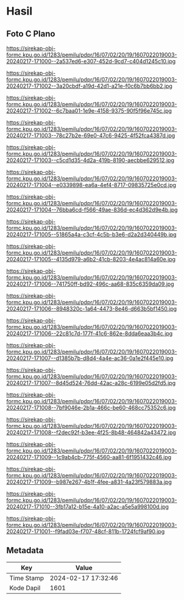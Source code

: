 # Hasil

## Foto C Plano

https://sirekap-obj-formc.kpu.go.id/1283/pemilu/pdpr/16/07/02/20/19/1607022019003-20240217-171000--2a537ed6-e307-452d-9cd7-c404d1245c10.jpg

https://sirekap-obj-formc.kpu.go.id/1283/pemilu/pdpr/16/07/02/20/19/1607022019003-20240217-171002--3a20cbdf-a19d-42d1-a21e-f0c6b7bb6bb2.jpg

https://sirekap-obj-formc.kpu.go.id/1283/pemilu/pdpr/16/07/02/20/19/1607022019003-20240217-171002--6c7baa01-1e9e-4158-9375-90f5f96e745c.jpg

https://sirekap-obj-formc.kpu.go.id/1283/pemilu/pdpr/16/07/02/20/19/1607022019003-20240217-171003--78c27b2e-69e0-47c6-9425-4f52fca4387d.jpg

https://sirekap-obj-formc.kpu.go.id/1283/pemilu/pdpr/16/07/02/20/19/1607022019003-20240217-171003--c5cd1d35-4d2a-419b-8190-aecbbe629512.jpg

https://sirekap-obj-formc.kpu.go.id/1283/pemilu/pdpr/16/07/02/20/19/1607022019003-20240217-171004--e0339898-ea6a-4ef4-8717-09835725e0cd.jpg

https://sirekap-obj-formc.kpu.go.id/1283/pemilu/pdpr/16/07/02/20/19/1607022019003-20240217-171004--76bba6cd-f566-49ae-836d-ec4d362d9e4b.jpg

https://sirekap-obj-formc.kpu.go.id/1283/pemilu/pdpr/16/07/02/20/19/1607022019003-20240217-171005--51865a4a-c3cf-4c5b-b3e6-d2a2d340449b.jpg

https://sirekap-obj-formc.kpu.go.id/1283/pemilu/pdpr/16/07/02/20/19/1607022019003-20240217-171005--4135d979-a6b2-41cb-8203-4e4ac814a60e.jpg

https://sirekap-obj-formc.kpu.go.id/1283/pemilu/pdpr/16/07/02/20/19/1607022019003-20240217-171006--741750ff-bd92-496c-aa68-835c6359da09.jpg

https://sirekap-obj-formc.kpu.go.id/1283/pemilu/pdpr/16/07/02/20/19/1607022019003-20240217-171006--8948320c-1a64-4473-8e46-d663b5bf1450.jpg

https://sirekap-obj-formc.kpu.go.id/1283/pemilu/pdpr/16/07/02/20/19/1607022019003-20240217-171006--22c81c7d-177f-41c6-862e-8dda6eaa3b4c.jpg

https://sirekap-obj-formc.kpu.go.id/1283/pemilu/pdpr/16/07/02/20/19/1607022019003-20240217-171007--d1385b7b-d8d4-4a4e-ac36-0a1e2f445e10.jpg

https://sirekap-obj-formc.kpu.go.id/1283/pemilu/pdpr/16/07/02/20/19/1607022019003-20240217-171007--8d45d524-76dd-42ac-a28c-6199e05d2fd5.jpg

https://sirekap-obj-formc.kpu.go.id/1283/pemilu/pdpr/16/07/02/20/19/1607022019003-20240217-171008--7bf9046e-2b1a-466c-be60-468cc75352c6.jpg

https://sirekap-obj-formc.kpu.go.id/1283/pemilu/pdpr/16/07/02/20/19/1607022019003-20240217-171008--f2dec92f-b3ee-4f25-8b48-464842a43472.jpg

https://sirekap-obj-formc.kpu.go.id/1283/pemilu/pdpr/16/07/02/20/19/1607022019003-20240217-171009--1c9ab4cb-775f-4560-aa81-6f1951432c46.jpg

https://sirekap-obj-formc.kpu.go.id/1283/pemilu/pdpr/16/07/02/20/19/1607022019003-20240217-171009--b987e267-4b1f-4fee-a831-4a23f579883a.jpg

https://sirekap-obj-formc.kpu.go.id/1283/pemilu/pdpr/16/07/02/20/19/1607022019003-20240217-171010--3fb17a12-b15e-4a10-a2ac-a5e5a998100d.jpg

https://sirekap-obj-formc.kpu.go.id/1283/pemilu/pdpr/16/07/02/20/19/1607022019003-20240217-171001--f9fad03e-f707-48cf-811b-1724fcf9af90.jpg


## Metadata

| Key        | Value               |
| ---------- | ------------------- |
| Time Stamp | 2024-02-17 17:32:46 |
| Kode Dapil | 1601                |



